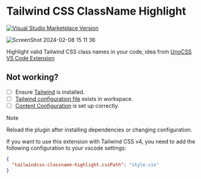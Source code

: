 # Tailwind CSS ClassName Highlight

<a href="https://marketplace.visualstudio.com/items?itemName=hyoban.tailwindcss-classname-highlight" target="__blank"><img src="https://img.shields.io/visual-studio-marketplace/v/hyoban.tailwindcss-classname-highlight.svg?color=eee&amp;label=VS%20Code%20Marketplace&logo=visual-studio-code" alt="Visual Studio Marketplace Version" /></a>

![ScreenShot 2024-02-08 15 11 36](https://github.com/hyoban/tailwindcss-classname-highlight/assets/38493346/81cf883b-67a5-4db8-84b8-f1ae4121a0fc)

Highlight valid Tailwind CSS class names in your code, idea from [UnoCSS VS Code Extension](https://unocss.dev/integrations/vscode)

## Not working?

- [ ] Ensure [Tailwind](https://tailwindcss.com/docs/installation) is installed.
- [ ] [Tailwind configuration file](https://tailwindcss.com/docs/configuration) exists in workspace.
- [ ] [Content Configuration](https://tailwindcss.com/docs/content-configuration) is set up correctly.

> [!NOTE]
> Reload the plugin after installing dependencies or changing configuration.

If you want to use this extension with Tailwind CSS v4, you need to add the following configuration to your vscode settings:

```json
{
  "tailwindcss-classname-highlight.cssPath": "style.css"
}
```
